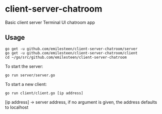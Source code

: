 # client-server-chatroom

Basic client server Terminal UI chatroom app

## Usage
```
go get -u github.com/emilesteen/client-server-chatroom/server
go get -u github.com/emilesteen/client-server-chatroom/client
cd ~/go/src/github.com/emilesteen/client-server-chatroom
```

To start the server:<br/>
```
go run server/server.go
```

To start a new client:<br/>
```
go run client/client.go [ip address]
```
[ip address] -> server address, if no argument is given, the address defaults to localhost
